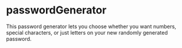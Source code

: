 # passwordGenerator

This password generator lets you choose whether you want numbers, special characters, or just letters on your new randomly generated password.  
